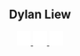 <div id="header" align="center">
<!-- TYPE WRITER -->
  <div id="header" align="center">
    <h2> Dylan Liew </h2>
  </div>
<!-- SOCIAL MEDIA -->
  <div id="badges">
    <a href="">
      <img src="/rsc/linkeln.png" width="5%""/>
    </a>
    <a href="">
      <img src="/rsc/instagram.png" width="5%""/>
    </a>
    <a href="">
      <img src="/rsc/facebook.png" width="5%""/>
    </a>
  </div>


</div>

<!---
Dylan-Liew/Dylan-Liew is a ✨ special ✨ repository because its `README.md` (this file) appears on your GitHub profile.
You can click the Preview link to take a look at your changes.
--->

